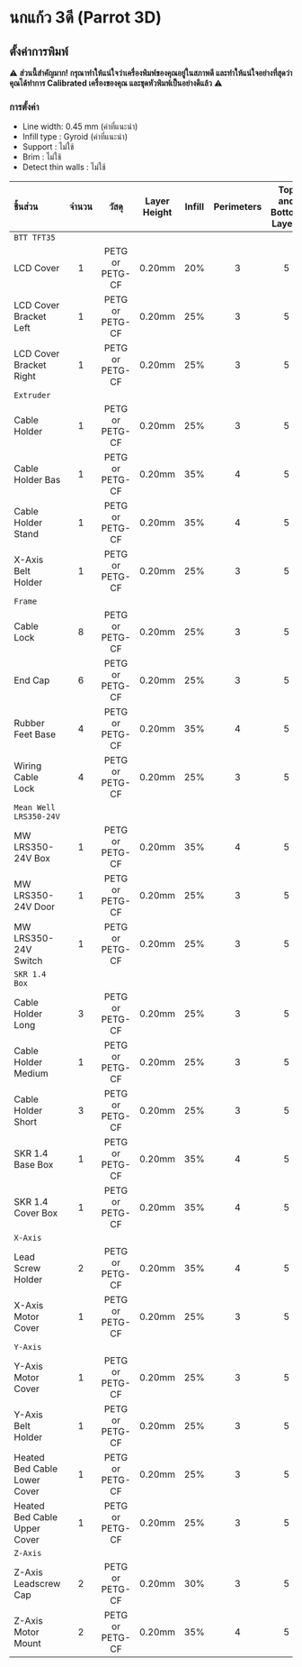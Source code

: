 # นกแก้ว 3ดี (Parrot 3D)

## ตั้งค่าการพิมพ์

:warning: **ส่วนนี้สำคัญมาก! กรุณาทำให้แน่ใจว่าเครื่องพิมพ์ของคุณอยู่ในสภาพดี และทำให้แน่ใจอย่างที่สุดว่าคุณได้ทำการ Calibrated เครื่องของคุณ และชุดหัวพิมพ์เป็นอย่างดีแล้ว** :warning:


### การตั้งค่า

* Line width: 0.45 mm (ค่าที่แนะนำ)
* Infill type : Gyroid (ค่าที่แนะนำ)
* Support : ไม่ใช้
* Brim : ไม่ใช้
* Detect thin walls : ไม่ใช้

| ชิ้นส่วน | จำนวน | วัสดุ | Layer<br/>Height | Infill | Perimeters | Top and<br/>Bottom<br/>Layers |
|:-----|:--------:|:--------:|:----------------:|:------:|:----------:|:-----------------------------:|
| `BTT TFT35` |||||||
| LCD Cover                         | 1 | PETG or PETG-CF | 0.20mm | 20% | 3 | 5 |
| LCD Cover Bracket Left            | 1 | PETG or PETG-CF | 0.20mm | 25% | 3 | 5 |
| LCD Cover Bracket Right           | 1 | PETG or PETG-CF | 0.20mm | 25% | 3 | 5 |
| `Extruder` |||||||
| Cable Holder                      | 1 | PETG or PETG-CF | 0.20mm | 25% | 3 | 5 |
| Cable Holder Bas                  | 1 | PETG or PETG-CF | 0.20mm | 35% | 4 | 5 |
| Cable Holder Stand                | 1 | PETG or PETG-CF | 0.20mm | 35% | 4 | 5 |
| X-Axis Belt Holder                | 1 | PETG or PETG-CF | 0.20mm | 25% | 3 | 5 |
| `Frame` |||||||
| Cable Lock                        | 8 | PETG or PETG-CF | 0.20mm | 25% | 3 | 5 |
| End Cap                           | 6 | PETG or PETG-CF | 0.20mm | 25% | 3 | 5 |
| Rubber Feet Base                  | 4 | PETG or PETG-CF | 0.20mm | 35% | 4 | 5 |
| Wiring Cable Lock                 | 4 | PETG or PETG-CF | 0.20mm | 25% | 3 | 5 |
| `Mean Well LRS350-24V` |||||||
| MW LRS350-24V Box                 | 1 | PETG or PETG-CF | 0.20mm | 35% | 4 | 5 |
| MW LRS350-24V Door                | 1 | PETG or PETG-CF | 0.20mm | 25% | 3 | 5 |
| MW LRS350-24V Switch              | 1 | PETG or PETG-CF | 0.20mm | 25% | 3 | 5 |
| `SKR 1.4 Box` |||||||
| Cable Holder Long                 | 3 | PETG or PETG-CF | 0.20mm | 25% | 3 | 5 |
| Cable Holder Medium               | 1 | PETG or PETG-CF | 0.20mm | 25% | 3 | 5 |
| Cable Holder Short                | 3 | PETG or PETG-CF | 0.20mm | 25% | 3 | 5 |
| SKR 1.4 Base Box                  | 1 | PETG or PETG-CF | 0.20mm | 35% | 4 | 5 |
| SKR 1.4 Cover Box                 | 1 | PETG or PETG-CF | 0.20mm | 35% | 4 | 5 |
| `X-Axis` |||||||
| Lead Screw Holder                 | 2 | PETG or PETG-CF | 0.20mm | 35% | 4 | 5 |
| X-Axis Motor Cover                | 1 | PETG or PETG-CF | 0.20mm | 25% | 3 | 5 |
| `Y-Axis` |||||||
| Y-Axis Motor Cover                | 1 | PETG or PETG-CF | 0.20mm | 25% | 3 | 5 |
| Y-Axis Belt Holder                | 1 | PETG or PETG-CF | 0.20mm | 25% | 3 | 5 |
| Heated Bed Cable Lower Cover      | 1 | PETG or PETG-CF | 0.20mm | 25% | 3 | 5 |
| Heated Bed Cable Upper Cover      | 1 | PETG or PETG-CF | 0.20mm | 25% | 3 | 5 |
| `Z-Axis` |||||||
| Z-Axis Leadscrew Cap              | 2 | PETG or PETG-CF | 0.20mm | 30% | 3 | 5 |
| Z-Axis Motor Mount                | 2 | PETG or PETG-CF | 0.20mm | 35% | 4 | 5 |
